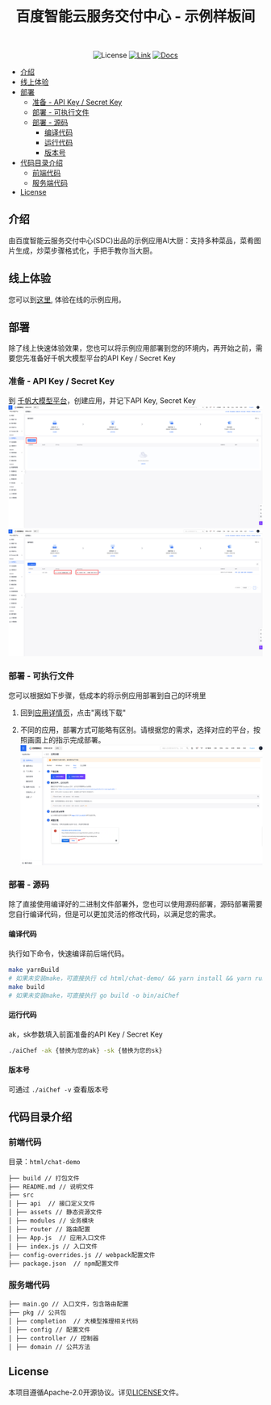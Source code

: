 <div align="center">

<h1>百度智能云服务交付中心 - 示例样板间</h1>
<br/>

![License](https://img.shields.io/badge/License-Apache_2.0-green)
[![Link](https://img.shields.io/badge/Link-Demo-blue)](https://console.bce.baidu.com/tools/?u=bce-head#/sampleAppCenter/chat-demo)
[![Docs](https://img.shields.io/badge/Docs-Website-blue)](https://cloud.baidu.com/doc/AppBuilder/s/Jlqa9qyot)

</div>  

- [介绍](#介绍)
- [线上体验](#线上体验)
- [部署](#部署)
  - [准备 - API Key / Secret Key](#准备---api-key--secret-key)
  - [部署 - 可执行文件](#部署---可执行文件)
  - [部署 - 源码](#部署---源码)
    - [编译代码](#编译代码)
    - [运行代码](#运行代码)
    - [版本号](#版本号)
- [代码目录介绍](#代码目录介绍)
  - [前端代码](#前端代码)
  - [服务端代码](#服务端代码)
- [License](#license)


## 介绍
由百度智能云服务交付中心(SDC)出品的示例应用AI大厨：支持多种菜品，菜肴图片生成，炒菜步骤格式化，手把手教你当大厨。

## 线上体验                     
您可以到[这里](https://console.bce.baidu.com/tools/#/chatDemo/aichef?name=AI%E5%A4%A7%E5%8E%A8), 体验在线的示例应用。


## 部署
除了线上快速体验效果，您也可以将示例应用部署到您的环境内，再开始之前，需要您先准备好千帆大模型平台的API Key / Secret Key

### 准备 - API Key / Secret Key

到 [千帆大模型平台](https://console.bce.baidu.com/qianfan/ais/console/applicationConsole/application)，创建应用，并记下API Key, Secret Key
![](../assets/create_app.png)
![](../assets/aksk.png)

### 部署 - 可执行文件
您可以根据如下步骤，低成本的将示例应用部署到自己的环境里

1. 回到[应用详情页](https://console.bce.baidu.com/tools/#/sampleAppCenter/aichef)，点击"离线下载"

2. 不同的应用，部署方式可能略有区别。请根据您的需求，选择对应的平台，按照画面上的指示完成部署。
![](../assets/deploy.png)

### 部署 - 源码
除了直接使用编译好的二进制文件部署外，您也可以使用源码部署，源码部署需要您自行编译代码，但是可以更加灵活的修改代码，以满足您的需求。

#### 编译代码
执行如下命令，快速编译前后端代码。
```bash
make yarnBuild
# 如果未安装make，可直接执行 cd html/chat-demo/ && yarn install && yarn run build
make build
# 如果未安装make，可直接执行 go build -o bin/aiChef
```

#### 运行代码
ak，sk参数填入前面准备的API Key / Secret Key
```bash
./aiChef -ak {替换为您的ak} -sk {替换为您的sk}
```

#### 版本号
可通过 `./aiChef -v` 查看版本号


## 代码目录介绍

### 前端代码
目录：`html/chat-demo`
```plain
├── build // 打包文件
├── README.md // 说明文件
├── src
│ ├── api  // 接口定义文件
│ ├── assets // 静态资源文件
│ ├── modules // 业务模块
│ ├── router // 路由配置
│ ├── App.js  // 应用入口文件
│ ├── index.js // 入口文件
├── config-overrides.js // webpack配置文件
├── package.json  // npm配置文件
```


### 服务端代码
```plain
├── main.go // 入口文件，包含路由配置
├── pkg // 公共包
│ ├── completion  // 大模型推理相关代码
│ ├── config // 配置文件
│ ├── controller // 控制器
│ ├── domain // 公共方法
```


## License
本项目遵循Apache-2.0开源协议。详见[LICENSE](LICENSE)文件。

